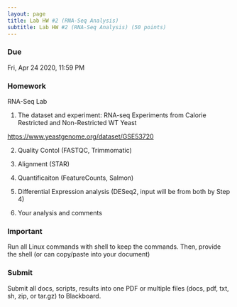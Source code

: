 ```yaml
---
layout: page
title: Lab HW #2 (RNA-Seq Analysis)
subtitle: Lab HW #2 (RNA-Seq Analysis) (50 points)
---
```


### Due
Fri, Apr 24 2020, 11:59 PM

### Homework
RNA-Seq Lab

1. The dataset and experiment: RNA-seq Experiments from Calorie Restricted and Non-Restricted WT Yeast

https://www.yeastgenome.org/dataset/GSE53720

2. Quality Contol (FASTQC, Trimmomatic)

3. Alignment (STAR)

4. Quantificaiton (FeatureCounts, Salmon)

5. Differential Expression analysis (DESeq2, input will be from both by Step 4)

6. Your analysis and comments

### Important
Run all Linux commands with shell to keep the commands. Then, provide the shell (or can copy/paste into your document)

### Submit
Submit all docs, scripts, results into one PDF or multiple files (docs, pdf, txt, sh, zip, or tar.gz) to Blackboard.
